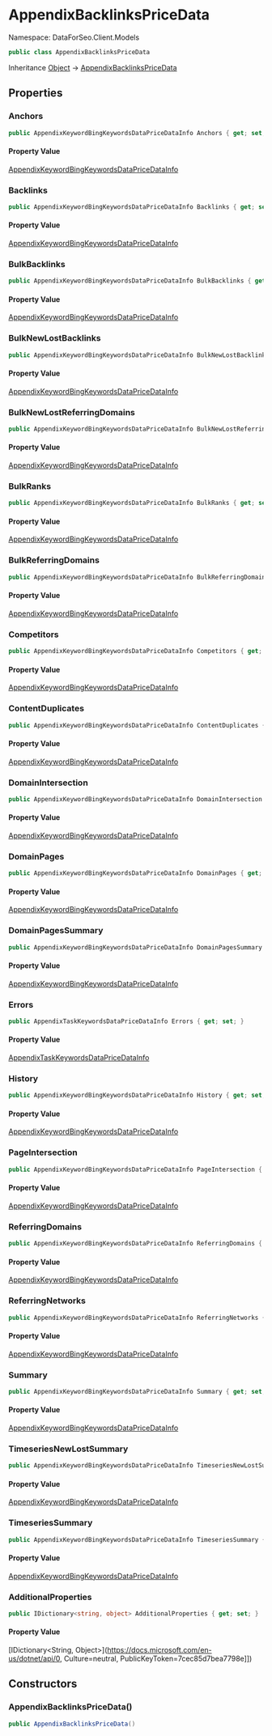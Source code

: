 # AppendixBacklinksPriceData

Namespace: DataForSeo.Client.Models

```csharp
public class AppendixBacklinksPriceData
```

Inheritance [Object](https://docs.microsoft.com/en-us/dotnet/api/Object) → [AppendixBacklinksPriceData](./AppendixBacklinksPriceData.md)

## Properties

### **Anchors**

```csharp
public AppendixKeywordBingKeywordsDataPriceDataInfo Anchors { get; set; }
```

#### Property Value

[AppendixKeywordBingKeywordsDataPriceDataInfo](./AppendixKeywordBingKeywordsDataPriceDataInfo.md)<br>

### **Backlinks**

```csharp
public AppendixKeywordBingKeywordsDataPriceDataInfo Backlinks { get; set; }
```

#### Property Value

[AppendixKeywordBingKeywordsDataPriceDataInfo](./AppendixKeywordBingKeywordsDataPriceDataInfo.md)<br>

### **BulkBacklinks**

```csharp
public AppendixKeywordBingKeywordsDataPriceDataInfo BulkBacklinks { get; set; }
```

#### Property Value

[AppendixKeywordBingKeywordsDataPriceDataInfo](./AppendixKeywordBingKeywordsDataPriceDataInfo.md)<br>

### **BulkNewLostBacklinks**

```csharp
public AppendixKeywordBingKeywordsDataPriceDataInfo BulkNewLostBacklinks { get; set; }
```

#### Property Value

[AppendixKeywordBingKeywordsDataPriceDataInfo](./AppendixKeywordBingKeywordsDataPriceDataInfo.md)<br>

### **BulkNewLostReferringDomains**

```csharp
public AppendixKeywordBingKeywordsDataPriceDataInfo BulkNewLostReferringDomains { get; set; }
```

#### Property Value

[AppendixKeywordBingKeywordsDataPriceDataInfo](./AppendixKeywordBingKeywordsDataPriceDataInfo.md)<br>

### **BulkRanks**

```csharp
public AppendixKeywordBingKeywordsDataPriceDataInfo BulkRanks { get; set; }
```

#### Property Value

[AppendixKeywordBingKeywordsDataPriceDataInfo](./AppendixKeywordBingKeywordsDataPriceDataInfo.md)<br>

### **BulkReferringDomains**

```csharp
public AppendixKeywordBingKeywordsDataPriceDataInfo BulkReferringDomains { get; set; }
```

#### Property Value

[AppendixKeywordBingKeywordsDataPriceDataInfo](./AppendixKeywordBingKeywordsDataPriceDataInfo.md)<br>

### **Competitors**

```csharp
public AppendixKeywordBingKeywordsDataPriceDataInfo Competitors { get; set; }
```

#### Property Value

[AppendixKeywordBingKeywordsDataPriceDataInfo](./AppendixKeywordBingKeywordsDataPriceDataInfo.md)<br>

### **ContentDuplicates**

```csharp
public AppendixKeywordBingKeywordsDataPriceDataInfo ContentDuplicates { get; set; }
```

#### Property Value

[AppendixKeywordBingKeywordsDataPriceDataInfo](./AppendixKeywordBingKeywordsDataPriceDataInfo.md)<br>

### **DomainIntersection**

```csharp
public AppendixKeywordBingKeywordsDataPriceDataInfo DomainIntersection { get; set; }
```

#### Property Value

[AppendixKeywordBingKeywordsDataPriceDataInfo](./AppendixKeywordBingKeywordsDataPriceDataInfo.md)<br>

### **DomainPages**

```csharp
public AppendixKeywordBingKeywordsDataPriceDataInfo DomainPages { get; set; }
```

#### Property Value

[AppendixKeywordBingKeywordsDataPriceDataInfo](./AppendixKeywordBingKeywordsDataPriceDataInfo.md)<br>

### **DomainPagesSummary**

```csharp
public AppendixKeywordBingKeywordsDataPriceDataInfo DomainPagesSummary { get; set; }
```

#### Property Value

[AppendixKeywordBingKeywordsDataPriceDataInfo](./AppendixKeywordBingKeywordsDataPriceDataInfo.md)<br>

### **Errors**

```csharp
public AppendixTaskKeywordsDataPriceDataInfo Errors { get; set; }
```

#### Property Value

[AppendixTaskKeywordsDataPriceDataInfo](./AppendixTaskKeywordsDataPriceDataInfo.md)<br>

### **History**

```csharp
public AppendixKeywordBingKeywordsDataPriceDataInfo History { get; set; }
```

#### Property Value

[AppendixKeywordBingKeywordsDataPriceDataInfo](./AppendixKeywordBingKeywordsDataPriceDataInfo.md)<br>

### **PageIntersection**

```csharp
public AppendixKeywordBingKeywordsDataPriceDataInfo PageIntersection { get; set; }
```

#### Property Value

[AppendixKeywordBingKeywordsDataPriceDataInfo](./AppendixKeywordBingKeywordsDataPriceDataInfo.md)<br>

### **ReferringDomains**

```csharp
public AppendixKeywordBingKeywordsDataPriceDataInfo ReferringDomains { get; set; }
```

#### Property Value

[AppendixKeywordBingKeywordsDataPriceDataInfo](./AppendixKeywordBingKeywordsDataPriceDataInfo.md)<br>

### **ReferringNetworks**

```csharp
public AppendixKeywordBingKeywordsDataPriceDataInfo ReferringNetworks { get; set; }
```

#### Property Value

[AppendixKeywordBingKeywordsDataPriceDataInfo](./AppendixKeywordBingKeywordsDataPriceDataInfo.md)<br>

### **Summary**

```csharp
public AppendixKeywordBingKeywordsDataPriceDataInfo Summary { get; set; }
```

#### Property Value

[AppendixKeywordBingKeywordsDataPriceDataInfo](./AppendixKeywordBingKeywordsDataPriceDataInfo.md)<br>

### **TimeseriesNewLostSummary**

```csharp
public AppendixKeywordBingKeywordsDataPriceDataInfo TimeseriesNewLostSummary { get; set; }
```

#### Property Value

[AppendixKeywordBingKeywordsDataPriceDataInfo](./AppendixKeywordBingKeywordsDataPriceDataInfo.md)<br>

### **TimeseriesSummary**

```csharp
public AppendixKeywordBingKeywordsDataPriceDataInfo TimeseriesSummary { get; set; }
```

#### Property Value

[AppendixKeywordBingKeywordsDataPriceDataInfo](./AppendixKeywordBingKeywordsDataPriceDataInfo.md)<br>

### **AdditionalProperties**

```csharp
public IDictionary<string, object> AdditionalProperties { get; set; }
```

#### Property Value

[IDictionary&lt;String, Object&gt;](https://docs.microsoft.com/en-us/dotnet/api/0, Culture=neutral, PublicKeyToken=7cec85d7bea7798e]])<br>

## Constructors

### **AppendixBacklinksPriceData()**

```csharp
public AppendixBacklinksPriceData()
```
